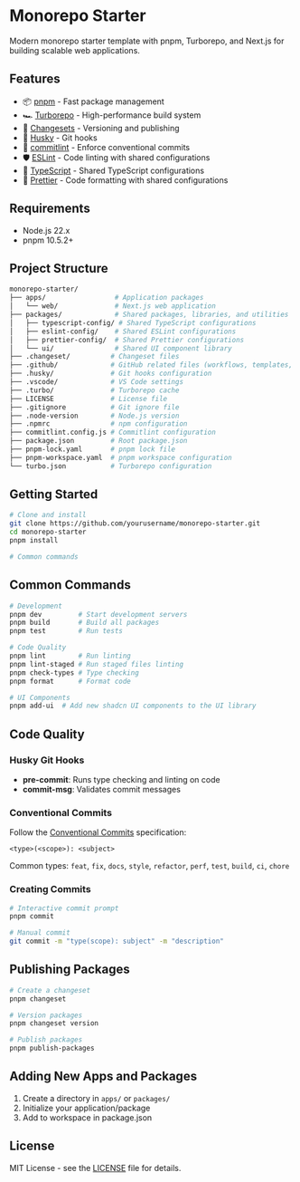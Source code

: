 # Monorepo Starter

Modern monorepo starter template with pnpm, Turborepo, and Next.js for building scalable web applications.

## Features

- 📦 [pnpm](https://pnpm.io/) - Fast package management
- 🏎️ [Turborepo](https://turbo.build/) - High-performance build system
- 🚢 [Changesets](https://github.com/changesets/changesets) - Versioning and publishing
- 🧹 [Husky](https://typicode.github.io/husky/) - Git hooks
- 📝 [commitlint](https://commitlint.js.org/) - Enforce conventional commits
- 🛡️ [ESLint](https://eslint.org/) - Code linting with shared configurations
- 🔄 [TypeScript](https://www.typescriptlang.org/) - Shared TypeScript configurations
- 🎨 [Prettier](https://prettier.io/) - Code formatting with shared configurations

## Requirements

- Node.js 22.x
- pnpm 10.5.2+

## Project Structure

```bash
monorepo-starter/
├── apps/                 # Application packages
│   └── web/              # Next.js web application
├── packages/             # Shared packages, libraries, and utilities
│   ├── typescript-config/ # Shared TypeScript configurations
│   ├── eslint-config/    # Shared ESLint configurations
│   ├── prettier-config/  # Shared Prettier configurations
│   └── ui/               # Shared UI component library
├── .changeset/          # Changeset files
├── .github/             # GitHub related files (workflows, templates, etc.)
├── .husky/              # Git hooks configuration
├── .vscode/             # VS Code settings
├── .turbo/              # Turborepo cache
├── LICENSE              # License file
├── .gitignore           # Git ignore file
├── .node-version        # Node.js version
├── .npmrc               # npm configuration
├── commitlint.config.js # Commitlint configuration
├── package.json         # Root package.json
├── pnpm-lock.yaml       # pnpm lock file
├── pnpm-workspace.yaml  # pnpm workspace configuration
└── turbo.json           # Turborepo configuration
```

## Getting Started

```bash
# Clone and install
git clone https://github.com/yourusername/monorepo-starter.git
cd monorepo-starter
pnpm install

# Common commands
```

## Common Commands

```bash
# Development
pnpm dev         # Start development servers
pnpm build       # Build all packages
pnpm test        # Run tests

# Code Quality
pnpm lint        # Run linting
pnpm lint-staged # Run staged files linting
pnpm check-types # Type checking
pnpm format      # Format code

# UI Components
pnpm add-ui  # Add new shadcn UI components to the UI library
```

## Code Quality

### Husky Git Hooks

- **pre-commit**: Runs type checking and linting on code
- **commit-msg**: Validates commit messages

### Conventional Commits

Follow the [Conventional Commits](https://www.conventionalcommits.org/) specification:

```
<type>(<scope>): <subject>
```

Common types: `feat`, `fix`, `docs`, `style`, `refactor`, `perf`, `test`, `build`, `ci`, `chore`

### Creating Commits

```bash
# Interactive commit prompt
pnpm commit

# Manual commit
git commit -m "type(scope): subject" -m "description"
```

## Publishing Packages

```bash
# Create a changeset
pnpm changeset

# Version packages
pnpm changeset version

# Publish packages
pnpm publish-packages
```

## Adding New Apps and Packages

1. Create a directory in `apps/` or `packages/`
2. Initialize your application/package
3. Add to workspace in package.json

## License

MIT License - see the [LICENSE](./LICENSE) file for details.
